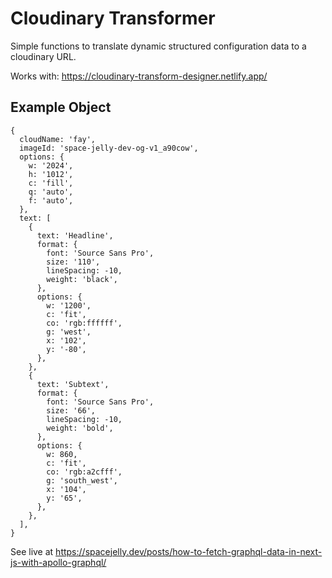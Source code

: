 # Cloudinary Transformer

Simple functions to translate dynamic structured configuration data to a cloudinary URL.

Works with: https://cloudinary-transform-designer.netlify.app/

## Example Object

```
{
  cloudName: 'fay',
  imageId: 'space-jelly-dev-og-v1_a90cow',
  options: {
    w: '2024',
    h: '1012',
    c: 'fill',
    q: 'auto',
    f: 'auto',
  },
  text: [
    {
      text: 'Headline',
      format: {
        font: 'Source Sans Pro',
        size: '110',
        lineSpacing: -10,
        weight: 'black',
      },
      options: {
        w: '1200',
        c: 'fit',
        co: 'rgb:ffffff',
        g: 'west',
        x: '102',
        y: '-80',
      },
    },
    {
      text: 'Subtext',
      format: {
        font: 'Source Sans Pro',
        size: '66',
        lineSpacing: -10,
        weight: 'bold',
      },
      options: {
        w: 860,
        c: 'fit',
        co: 'rgb:a2cfff',
        g: 'south_west',
        x: '104',
        y: '65',
      },
    },
  ],
}
```

See live at https://spacejelly.dev/posts/how-to-fetch-graphql-data-in-next-js-with-apollo-graphql/
